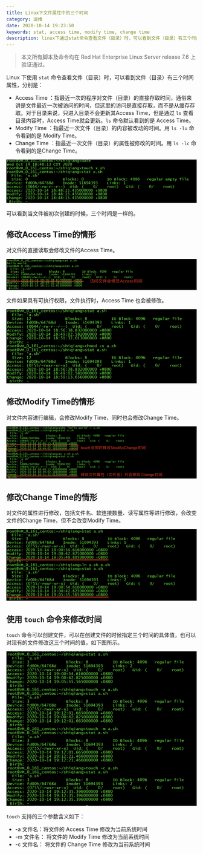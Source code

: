 ```yaml
---
title: Linux下文件属性中的三个时间
category: 运维
date: 2020-10-14 19:23:50
keywords: stat, access time, modify time, change time
description: linux下通过stat命令查看文件（目录）时，可以看到文件（目录）有三个时间属性，分别是 access time，modify time，change time。
---
```



> 本文所有脚本及命令均在 Red Hat Enterprise Linux Server release 7.6 上验证通过。

Linux 下使用 `stat` 命令查看文件（目录）时，可以看到文件（目录）有三个时间属性，分别是：

* Access Time ：指最近一次的程序对文件（目录）的直接存取时间，通俗来讲是文件最近一次被访问的时间，但这里的访问是直接存取，而不是从缓存存取。对于目录来说，只进入目录不会更新其Access Time，但是通过 `ls` 查看目录内容时，Access Time就会更新。`ls` 命令默认看到的是 Access Time。
* Modify Time ：指最近一次文件（目录）的内容被改动的时间。用 `ls -lu` 命令看到的是 Modify Time。
* Change Time ：指最近一次文件（目录）的属性被修改的时间。用 `ls -lc` 命令看到的是Change Time。

![image-20201014185404591](20201012-linux-file-times/image-20201014185404591.png)

可以看到当文件被初次创建的时候，三个时间是一样的。

## 修改Access Time的情形

对文件的直接读取会修改文件的Access Time。

![image-20201014190344285](20201012-linux-file-times/image-20201014190344285.png)

文件如果具有可执行权限，文件执行时，Access Time 也会被修改。

![image-20201014190725028](20201012-linux-file-times/image-20201014190725028.png)

## 修改Modify Time的情形

对文件内容进行编辑，会修改Modify Time，同时也会修改Change Time。

![image-20201014190154405](20201012-linux-file-times/image-20201014190154405.png)

## 修改Change Time的情形

对文件的属性进行修改，包括文件名、软连接数量、读写属性等进行修改，会改变文件的Change Time，但不会改变Modify Time。

![image-20201014191159586](20201012-linux-file-times/image-20201014191159586.png)

## 使用 `touch` 命令来修改时间

`touch` 命令可以创建文件，可以在创建文件的时候指定三个时间的具体值，也可以对现有的文件修改这三个时间的值，如下图所示。

![image-20201014191941447](20201012-linux-file-times/image-20201014191941447.png)

`touch` 支持的三个参数含义如下：

* -a 文件名：将文件的 Access Time 修改为当前系统时间
* -m 文件名： 将文件的 Modify Time 修改为当前系统时间
* -c 文件名： 将文件的 Change Time 修改为当前系统时间

